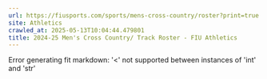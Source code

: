 ```yaml
---
url: https://fiusports.com/sports/mens-cross-country/roster?print=true
site: Athletics
crawled_at: 2025-05-13T10:04:44.479801
title: 2024-25 Men's Cross Country/ Track Roster - FIU Athletics
---
```


Error generating fit markdown: '<' not supported between instances of 'int' and 'str'